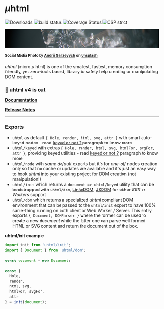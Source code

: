 # <em>µ</em>html

[![Downloads](https://img.shields.io/npm/dm/uhtml.svg)](https://www.npmjs.com/package/uhtml) [![build status](https://github.com/WebReflection/uhtml/actions/workflows/node.js.yml/badge.svg)](https://github.com/WebReflection/uhtml/actions) [![Coverage Status](https://coveralls.io/repos/github/WebReflection/uhtml/badge.svg?branch=main)](https://coveralls.io/github/WebReflection/uhtml?branch=main) [![CSP strict](https://webreflection.github.io/csp/strict.svg)](https://webreflection.github.io/csp/#-csp-strict)

![snow flake](./docs/uhtml-head.jpg)

<sup>**Social Media Photo by [Andrii Ganzevych](https://unsplash.com/@odya_kun) on [Unsplash](https://unsplash.com/)**</sup>

*uhtml* (micro *µ* html) is one of the smallest, fastest, memory consumption friendly, yet zero-tools based, library to safely help creating or manipulating DOM content.

### 📣 uhtml v4 is out

**[Documentation](https://webreflection.github.io/uhtml/)**

**[Release Notes](https://github.com/WebReflection/uhtml/pull/86)**

- - -

### Exports

  * `uhtml` as default `{ Hole, render, html, svg, attr }` with smart auto-keyed nodes - read [keyed or not ?](https://webreflection.github.io/uhtml/#keyed-or-not-) paragraph to know more
  * `uhtml/keyed` with extras `{ Hole, render, html, svg, htmlFor, svgFor, attr }`, providing keyed utilities - read [keyed or not ?](https://webreflection.github.io/uhtml/#keyed-or-not-) paragraph to know more
  * `uhtml/node` with *same default* exports but it's for *one-off* nodes creation only so that no cache or updates are available and it's just an easy way to hook *uhtml* into your existing project for DOM creation (not manipulation!)
  * `uhtml/init` which returns a `document => uhtml/keyed` utility that can be bootstrapped with `uhtml/dom`, [LinkeDOM](https://github.com/WebReflection/linkedom), [JSDOM](https://github.com/jsdom/jsdom) for either *SSR* or *Workers* support
  * `uhtml/dom` which returns a specialized *uhtml* compliant DOM environment that can be passed to the `uhtml/init` export to have 100% same-thing running on both client or Web Worker / Server. This entry exports `{ Document, DOMParser }` where the former can be used to create a new *document* while the latter one can parse well formed HTML or SVG content and return the document out of the box.

**uhtml/init example**

```js
import init from 'uhtml/init';
import { Document } from 'uhtml/dom';

const document = new Document;

const {
  Hole,
  render,
  html, svg,
  htmlFor, svgFor,
  attr
} = init(document);
```
